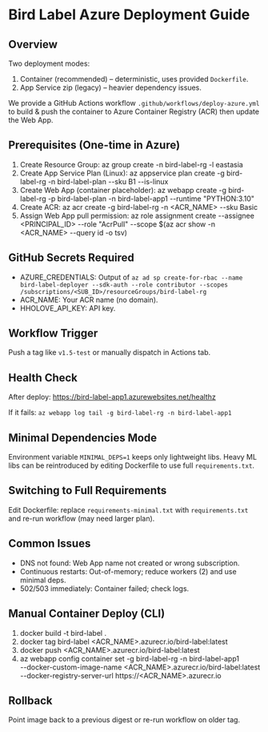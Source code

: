 # Bird Label Azure Deployment Guide

## Overview
Two deployment modes:
1. Container (recommended) – deterministic, uses provided `Dockerfile`.
2. App Service zip (legacy) – heavier dependency issues.

We provide a GitHub Actions workflow `.github/workflows/deploy-azure.yml` to build & push the container to Azure Container Registry (ACR) then update the Web App.

## Prerequisites (One-time in Azure)
1. Create Resource Group:
   az group create -n bird-label-rg -l eastasia
2. Create App Service Plan (Linux):
   az appservice plan create -g bird-label-rg -n bird-label-plan --sku B1 --is-linux
3. Create Web App (container placeholder):
   az webapp create -g bird-label-rg -p bird-label-plan -n bird-label-app1 --runtime "PYTHON:3.10"
4. Create ACR:
   az acr create -g bird-label-rg -n <ACR_NAME> --sku Basic
5. Assign Web App pull permission:
   az role assignment create --assignee <PRINCIPAL_ID> --role "AcrPull" --scope $(az acr show -n <ACR_NAME> --query id -o tsv)

## GitHub Secrets Required
- AZURE_CREDENTIALS: Output of `az ad sp create-for-rbac --name bird-label-deployer --sdk-auth --role contributor --scopes /subscriptions/<SUB_ID>/resourceGroups/bird-label-rg`
- ACR_NAME: Your ACR name (no domain).
- HHOLOVE_API_KEY: API key.

## Workflow Trigger
Push a tag like `v1.5-test` or manually dispatch in Actions tab.

## Health Check
After deploy:
https://bird-label-app1.azurewebsites.net/healthz

If it fails: `az webapp log tail -g bird-label-rg -n bird-label-app1`

## Minimal Dependencies Mode
Environment variable `MINIMAL_DEPS=1` keeps only lightweight libs. Heavy ML libs can be reintroduced by editing Dockerfile to use full `requirements.txt`.

## Switching to Full Requirements
Edit Dockerfile: replace `requirements-minimal.txt` with `requirements.txt` and re-run workflow (may need larger plan).

## Common Issues
- DNS not found: Web App name not created or wrong subscription.
- Continuous restarts: Out-of-memory; reduce workers (2) and use minimal deps.
- 502/503 immediately: Container failed; check logs.

## Manual Container Deploy (CLI)
1. docker build -t bird-label .
2. docker tag bird-label <ACR_NAME>.azurecr.io/bird-label:latest
3. docker push <ACR_NAME>.azurecr.io/bird-label:latest
4. az webapp config container set -g bird-label-rg -n bird-label-app1 \
   --docker-custom-image-name <ACR_NAME>.azurecr.io/bird-label:latest \
   --docker-registry-server-url https://<ACR_NAME>.azurecr.io

## Rollback
Point image back to a previous digest or re-run workflow on older tag.
